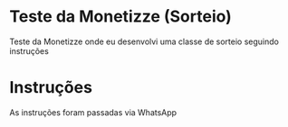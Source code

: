# Teste da Monetizze (Sorteio)
Teste da Monetizze onde eu desenvolvi uma classe de sorteio seguindo instruções

# Instruções

As instruções foram passadas via WhatsApp
